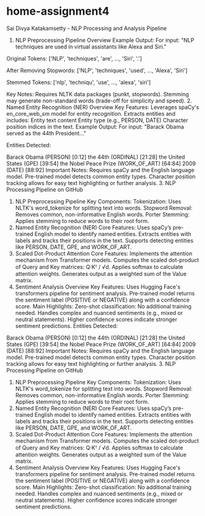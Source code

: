 # home-assignment4
Sai Divya Katakamsetty - NLP Processing and Analysis Pipeline
1. NLP Preprocessing Pipeline Overview
Example Output:
For input: "NLP techniques are used in virtual assistants like Alexa and Siri."

Original Tokens:
['NLP', 'techniques', 'are', ..., 'Siri', '.']

After Removing Stopwords:
['NLP', 'techniques', 'used', ..., 'Alexa', 'Siri']

Stemmed Tokens:
['nlp', 'techniqu', 'use', ..., 'alexa', 'siri']

Key Notes:
Requires NLTK data packages (punkt, stopwords).
Stemming may generate non-standard words (trade-off for simplicity and speed).
2. Named Entity Recognition (NER) Overview
Key Features:
Leverages spaCy's en_core_web_sm model for entity recognition.
Extracts entities and includes:
Entity text content
Entity type (e.g., PERSON, DATE)
Character position indices in the text.
Example Output:
For input: "Barack Obama served as the 44th President..."

Entities Detected:

Barack Obama (PERSON) [0:12]
the 44th (ORDINAL) [21:28]
the United States (GPE) [39:54]
the Nobel Peace Prize (WORK_OF_ART) [64:84]
2009 (DATE) [88:92]
Important Notes:
Requires spaCy and the English language model.
Pre-trained model detects common entity types.
Character position tracking allows for easy text highlighting or further analysis.
3. NLP Processing Pipeline on GitHub
1. NLP Preprocessing Pipeline
Key Components:
Tokenization: Uses NLTK's word_tokenize for splitting text into words.
Stopword Removal: Removes common, non-informative English words.
Porter Stemming: Applies stemming to reduce words to their root form.
2. Named Entity Recognition (NER)
Core Features:
Uses spaCy’s pre-trained English model to identify named entities.
Extracts entities with labels and tracks their positions in the text.
Supports detecting entities like PERSON, DATE, GPE, and WORK_OF_ART.
3. Scaled Dot-Product Attention
Core Features:
Implements the attention mechanism from Transformer models.
Computes the scaled dot-product of Query and Key matrices: Q·Kᵀ / √d.
Applies softmax to calculate attention weights.
Generates output as a weighted sum of the Value matrix.
4. Sentiment Analysis Overview
Key Features:
Uses Hugging Face's transformers pipeline for sentiment analysis.
Pre-trained model returns the sentiment label (POSITIVE or NEGATIVE) along with a confidence score.
Main Highlights:
Zero-shot classification: No additional training needed.
Handles complex and nuanced sentiments (e.g., mixed or neutral statements).
Higher confidence scores indicate stronger sentiment predictions.
Entities Detected:

Barack Obama (PERSON) [0:12]
the 44th (ORDINAL) [21:28]
the United States (GPE) [39:54]
the Nobel Peace Prize (WORK_OF_ART) [64:84]
2009 (DATE) [88:92]
Important Notes:
Requires spaCy and the English language model.
Pre-trained model detects common entity types.
Character position tracking allows for easy text highlighting or further analysis.
3. NLP Processing Pipeline on GitHub
1. NLP Preprocessing Pipeline
Key Components:
Tokenization: Uses NLTK's word_tokenize for splitting text into words.
Stopword Removal: Removes common, non-informative English words.
Porter Stemming: Applies stemming to reduce words to their root form.
2. Named Entity Recognition (NER)
Core Features:
Uses spaCy’s pre-trained English model to identify named entities.
Extracts entities with labels and tracks their positions in the text.
Supports detecting entities like PERSON, DATE, GPE, and WORK_OF_ART.
3. Scaled Dot-Product Attention
Core Features:
Implements the attention mechanism from Transformer models.
Computes the scaled dot-product of Query and Key matrices: Q·Kᵀ / √d.
Applies softmax to calculate attention weights.
Generates output as a weighted sum of the Value matrix.
4. Sentiment Analysis Overview
Key Features:
Uses Hugging Face's transformers pipeline for sentiment analysis.
Pre-trained model returns the sentiment label (POSITIVE or NEGATIVE) along with a confidence score.
Main Highlights:
Zero-shot classification: No additional training needed.
Handles complex and nuanced sentiments (e.g., mixed or neutral statements).
Higher confidence scores indicate stronger sentiment predictions.
